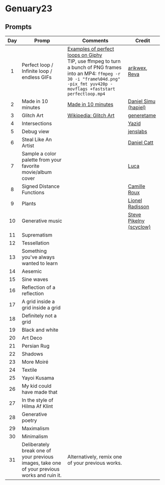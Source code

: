 # Genuary23

## Prompts

| Day |                       Promp                      |                                              Comments                                              |                                   Credit                                    |
| :-: | ------------------------------------------------ | -------------------------------------------------------------------------------------------------- | --------------------------------------------------------------------------- |
|   1 | Perfect loop / Infinite loop / endless GIFs      | [Examples of perfect loops on Giphy](https://giphy.com/search/perfect-loop)<br>TIP, use ffmpeg to turn a bunch of PNG frames into an MP4: `ffmpeg -r 30 -i "frame%04d.png" -pix_fmt yuv420p -movflags +faststart perfectloop.mp4` | [arikwex](https://github.com/arikwex), [Reva](https://twitter.com/Reva_fyw) |
|   2 | Made in 10 minutes                               | [Made in 10 minutes](https://www.google.com/search?hl=en&q=timer%2010%20minutes)                   | [Daniel Simu (hapiel)](https://twitter.com/Hapiel)                          |
|   3 | Glitch Art                                       | [Wikipedia: Glitch Art](https://en.wikipedia.org/wiki/Glitch_art)                                  | [generetame](https://twitter.com/generateme_blog)                           |
|   4 | Intersections                                    |                                                                                                    | [Yazid](https://twitter.com/Yazid)                                          |
|   5 | Debug view                                       |                                                                                                    | [jenslabs](https://twitter.com/jenslabs)                                    |
|   6 | Steal Like An Artist                             |                                                                                                    | [Daniel Catt](https://twitter.com/revdancatt)                               |
|   7 | Sample a color palette from your favorite movie/album cover |                                                                                         | [Luca](https://twitter.com/ioan1x)                                          |
|   8 | Signed Distance Functions                        | []()                                                                                               | [Camille Roux](https://twitter.com/camillerouxart)                          |
|   9 | Plants                                           |                                                                                                    | [Lionel Radisson](https://twitter.com/MAKIO135)                             |
|  10 | Generative music                                 | []()                                                                                               | [Steve Pikelny (scyclow)](https://twitter.com/steviepxyz)                   |
|  11 | Suprematism                                      | []()                                                                                               | []()                                                                        |
|  12 | Tessellation                                     | []()                                                                                               | []()                                                                        |
|  13 | Something you've always wanted to learn          |                                                                                                    | []()                                                                        |
|  14 | Aesemic                                          | []()                                                                                               | []()                                                                        |
|  15 | Sine waves                                       | []()                                                                                               | []()                                                                        |
|  16 | Reflection of a reflection                       |                                                                                                    | []()                                                                        |
|  17 | A grid inside a grid inside a grid               |                                                                                                    | []()                                                                        |
|  18 | Definitely not a grid                            |                                                                                                    | []()                                                                        |
|  19 | Black and white                                  |                                                                                                    | []()                                                                        |
|  20 | Art Deco                                         | []()                                                                                               | []()                                                                        |
|  21 | Persian Rug                                      | []()                                                                                               | []()                                                                        |
|  22 | Shadows                                          |                                                                                                    | []()                                                                        |
|  23 | More Moiré                                       | []()                                                                                               | []()                                                                        |
|  24 | Textile                                          |                                                                                                    | []()                                                                        |
|  25 | Yayoi Kusama                                     | []()                                                                                               | []()                                                                        |
|  26 | My kid could have made that                      |                                                                                                    | []()                                                                        |
|  27 | In the style of Hilma Af Klint                   | []()                                                                                               | []()                                                                        |
|  28 | Generative poetry                                |                                                                                                    | []()                                                                        |
|  29 | Maximalism                                       |                                                                                                    | []()                                                                        |
|  30 | Minimalism                                       |                                                                                                    | []()                                                                        |
|  31 | Deliberately break one of your previous images, take one of your previous works and ruin it. | Alternatively, remix one of your previous works.       | []()                                                                        |
